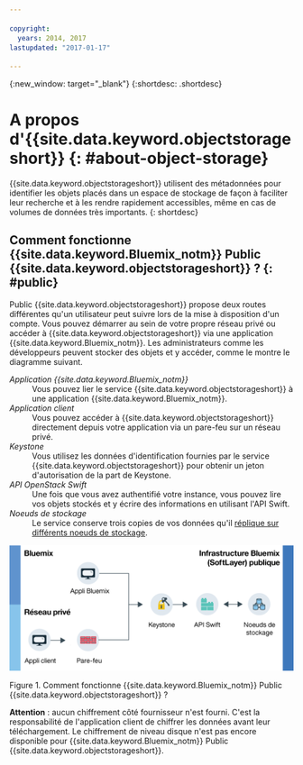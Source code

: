 ```yaml
---

copyright:
  years: 2014, 2017
lastupdated: "2017-01-17"

---
```

{:new_window: target="_blank"}
{:shortdesc: .shortdesc}

# A propos d'{{site.data.keyword.objectstorageshort}}  {: #about-object-storage}


{{site.data.keyword.objectstorageshort}} utilisent des métadonnées pour identifier les objets placés dans un espace de stockage de façon à faciliter leur recherche et à les rendre rapidement accessibles, même en cas de volumes de données très importants.
{: shortdesc}


## Comment fonctionne {{site.data.keyword.Bluemix_notm}} Public {{site.data.keyword.objectstorageshort}} ? {: #public}

Public {{site.data.keyword.objectstorageshort}} propose deux routes différentes qu'un utilisateur peut suivre lors de la mise à disposition d'un compte. Vous pouvez démarrer au sein de votre propre réseau privé ou accéder à {{site.data.keyword.objectstorageshort}} via une application {{site.data.keyword.Bluemix_notm}}. Les administrateurs comme les développeurs peuvent stocker des objets et y accéder, comme le montre le diagramme suivant.

<dl>
  <dt><dfn> Application {{site.data.keyword.Bluemix_notm}} </dfn></dt>
    <dd> Vous pouvez lier le service {{site.data.keyword.objectstorageshort}} à une application {{site.data.keyword.Bluemix_notm}}.  </dd>
  <dt><dfn> Application client </dfn></dt>
    <dd> Vous pouvez accéder à {{site.data.keyword.objectstorageshort}} directement depuis votre application via un pare-feu sur un réseau privé. </dd>
  <dt><dfn> Keystone </dfn></dt>
    <dd> Vous utilisez les données d'identification fournies par le service {{site.data.keyword.objectstorageshort}} pour obtenir un jeton d'autorisation de la part de Keystone. </dd>
  <dt><dfn> API OpenStack Swift</dfn></dt>
    <dd> Une fois que vous avez authentifié votre instance, vous pouvez lire vos objets stockés et y écrire des informations en utilisant l'API Swift. </dd>
  <dt><dfn> Noeuds de stockage </dfn></dt>
    <dd> Le service conserve trois copies de vos données qu'il <a href="http://docs.openstack.org/developer/swift/overview_replication.html">réplique sur différents noeuds de stockage</a>. </dd>
</dl>

![Fonctionnement d'{{site.data.keyword.objectstorageshort}}, décrit ci-dessus et illustré dans un diagramme.](images/OS_howitworks.png)

Figure 1. Comment fonctionne {{site.data.keyword.Bluemix_notm}} Public {{site.data.keyword.objectstorageshort}} ?

**Attention** : aucun chiffrement côté fournisseur n'est fourni. C'est la responsabilité de l'application client de chiffrer les données avant leur téléchargement. Le chiffrement de niveau disque n'est pas encore disponible pour {{site.data.keyword.Bluemix_notm}} Public {{site.data.keyword.objectstorageshort}}.
